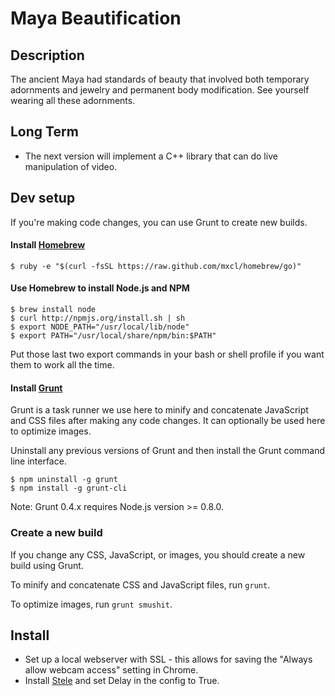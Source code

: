 # Maya Beautification 

## Description 
The ancient Maya had standards of beauty that involved both temporary adornments and jewelry and permanent body modification.
See yourself wearing all these adornments.

## Long Term
+ The next version will implement a C++ library that can do live manipulation of video.

## Dev setup 
If you're making code changes, you can use Grunt to create new builds.

#### Install [Homebrew](http://mxcl.github.io/homebrew/)

    $ ruby -e "$(curl -fsSL https://raw.github.com/mxcl/homebrew/go)"

#### Use Homebrew to install Node.js and NPM

    $ brew install node
    $ curl http://npmjs.org/install.sh | sh
    $ export NODE_PATH="/usr/local/lib/node"
    $ export PATH="/usr/local/share/npm/bin:$PATH"

Put those last two export commands in your bash or shell profile if you want them to work all the time.

#### Install [Grunt](http://http://gruntjs.com/getting-started)
Grunt is a task runner we use here to minify and concatenate JavaScript and CSS files after making any code changes. It can optionally be used here to optimize images.

Uninstall any previous versions of Grunt and then install the Grunt command line interface.

    $ npm uninstall -g grunt
    $ npm install -g grunt-cli

Note: Grunt 0.4.x requires Node.js version >= 0.8.0.

### Create a new build 
If you change any CSS, JavaScript, or images, you should create a new build using Grunt. 

To minify and concatenate CSS and JavaScript files, run `grunt`.

To optimize images, run `grunt smushit`.

## Install
+ Set up a local webserver with SSL - this allows for saving the "Always allow webcam access" setting in Chrome.
+ Install [Stele](https://github.com/scimusmn/stele) and set Delay in the config to True.
